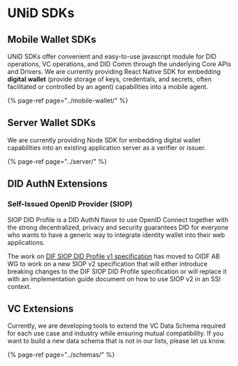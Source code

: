 # UNiD SDKs

## Mobile Wallet SDKs

UNiD SDKs offer convenient and easy-to-use javascript module for DID operations, VC operations, and DID Comm through the underlying Core APIs and Drivers. We are currently providing React Native SDK for embedding **digital wallet** \(provide storage of keys, credentials, and secrets, often facilitated or controlled by an agent\) capabilities into a mobile agent.

{% page-ref page="../mobile-wallet/" %}

## Server Wallet SDKs

We are currently providing Node SDK for embedding digital wallet capabilities into an existing application server as a verifier or issuer. 

{% page-ref page="../server/" %}

## DID AuthN Extensions

### **Self-Issued OpenID Provider \(SIOP\)**

SIOP DID Profile is a DID AuthN flavor to use OpenID Connect together with the strong decentralized, privacy and security guarantees DID for everyone who wants to have a generic way to integrate identity wallet into their web applications.

The work on [DIF SIOP DID Profile v1 specification](https://identity.foundation/did-siop/) has moved to OIDF AB WG to work on a new SIOP v2 specification that will either introduce breaking changes to the DIF SIOP DID Profile specification or will replace it with an implementation guide document on how to use SIOP v2 in an SSI context.

## VC Extensions

Currently, we are developing tools to extend the VC Data Schema required for each use case and industry while ensuring mutual compatibility. If you want to build a new data schema that is not in our lists, please let us know.

{% page-ref page="../schemas/" %}

